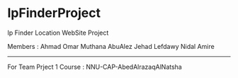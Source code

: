 # IpFinderProject
 Ip Finder Location WebSite Project


Members : 
Ahmad Omar
Muthana AbuAlez
Jehad Lefdawy
Nidal Amire


----------
For Team Prject 1 Course : NNU-CAP-AbedAlrazaqAlNatsha
